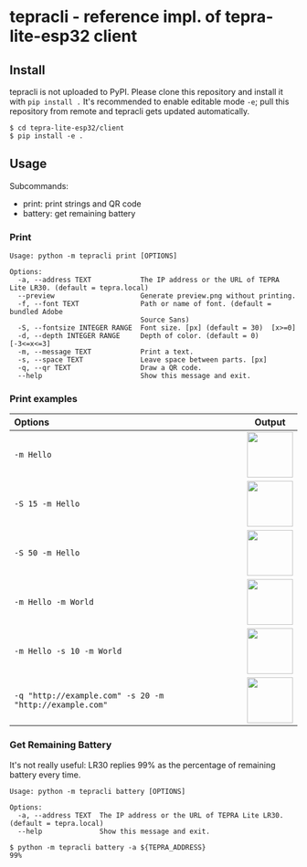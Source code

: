 tepracli - reference impl. of tepra-lite-esp32 client
=====================================================

## Install

tepracli is not uploaded to PyPI. Please clone this repository and install it with `pip install .`
It's recommended to enable editable mode `-e`; pull this repository from remote and tepracli gets updated automatically.

```
$ cd tepra-lite-esp32/client
$ pip install -e .
```

## Usage

Subcommands:

 - print: print strings and QR code
 - battery: get remaining battery

### Print

```
Usage: python -m tepracli print [OPTIONS]

Options:
  -a, --address TEXT            The IP address or the URL of TEPRA Lite LR30. (default = tepra.local)
  --preview                     Generate preview.png without printing.
  -f, --font TEXT               Path or name of font. (default = bundled Adobe
                                Source Sans)
  -S, --fontsize INTEGER RANGE  Font size. [px] (default = 30)  [x>=0]
  -d, --depth INTEGER RANGE     Depth of color. (default = 0)  [-3<=x<=3]
  -m, --message TEXT            Print a text.
  -s, --space TEXT              Leave space between parts. [px]
  -q, --qr TEXT                 Draw a QR code.
  --help                        Show this message and exit.
```

### Print examples

|Options|Output|
|:-|:-:|
|`-m Hello`|<img src="example1.png" height=80px>|
|`-S 15 -m Hello`|<img src="example2.png" height=80px>|
|`-S 50 -m Hello`|<img src="example3.png" height=80px>|
|`-m Hello -m World`|<img src="example4.png" height=80px>|
|`-m Hello -s 10 -m World`|<img src="example5.png" height=80px>|
|`-q "http://example.com" -s 20 -m "http://example.com"`|<img src="example6.png" height=80px>|

### Get Remaining Battery

It's not really useful: LR30 replies 99% as the percentage of remaining battery every time.

```
Usage: python -m tepracli battery [OPTIONS]

Options:
  -a, --address TEXT  The IP address or the URL of TEPRA Lite LR30. (default = tepra.local)
  --help              Show this message and exit.

```

```
$ python -m tepracli battery -a ${TEPRA_ADDRESS}
99%
```
